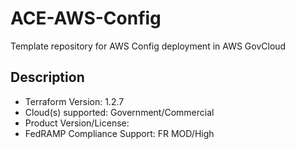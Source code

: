 # ACE-AWS-Config

Template repository for AWS Config deployment in AWS GovCloud

## Description

- Terraform Version: 1.2.7
- Cloud(s) supported: Government/Commercial
- Product Version/License:
- FedRAMP Compliance Support: FR MOD/High
